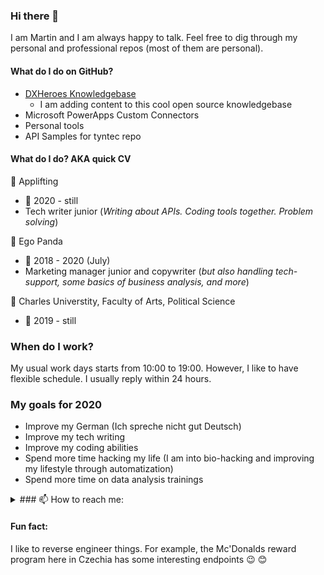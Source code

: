 ### Hi there 👋
I am Martin and I am always happy to talk. Feel free to dig through my personal and professional repos (most of them are personal).

#### What do I do on GitHub?
- [DXHeroes Knowledgebase](https://github.com/DXHeroes/knowledge-base-content)
  - I am adding content to this cool open source knowledgebase
- Microsoft PowerApps Custom Connectors
- Personal tools
- API Samples for tyntec repo


#### What do I do? AKA quick CV

:office: Applifting
 - :calendar: 2020 - still
 - Tech writer junior (_Writing about APIs. Coding tools together. Problem solving_)
 
:office: Ego Panda
 - :calendar: 2018 - 2020 (July)
 - Marketing manager junior and copywriter (_but also handling tech-support, some basics of business analysis, and more_)

:school: Charles Universtity, Faculty of Arts, Political Science
- :calendar: 2019 - still

### When do I work?
My usual work days starts from 10:00 to 19:00. However, I like to have flexible schedule. I usually reply within 24 hours.

### My goals for 2020
- Improve my German (Ich spreche nicht gut Deutsch)
- Improve my tech writing
- Improve my coding abilities
- Spend more time hacking my life (I am into bio-hacking and improving my lifestyle through automatization)
- Spend more time on data analysis trainings


<details><summary>### 📫 How to reach me: </summary>
<p>

- Threema RWFERFEY
- Twitter @KapesniP
- Email m.j.kodada@gmail.com

</p>
</details>

#### Fun fact:
I like to reverse engineer things. For example, the Mc'Donalds reward program here in Czechia has some interesting endpoints :wink:
😊
<!--
**ridlees/ridlees** is a ✨ _special_ ✨ repository because its `README.md` (this file) appears on your GitHub profile.

Here are some ideas to get you started:

- 🔭 I’m currently working on ...
- 🌱 I’m currently learning ...
- 👯 I’m looking to collaborate on ...
- 🤔 I’m looking for help with ...
- 💬 Ask me about ...
- 📫 How to reach me: ...
- 😄 Pronouns: ...
- ⚡ Fun fact: ...
-->
